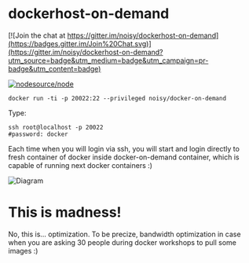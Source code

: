 # dockerhost-on-demand

[![Join the chat at https://gitter.im/noisy/dockerhost-on-demand](https://badges.gitter.im/Join%20Chat.svg)](https://gitter.im/noisy/dockerhost-on-demand?utm_source=badge&utm_medium=badge&utm_campaign=pr-badge&utm_content=badge)

[![nodesource/node](http://dockeri.co/image/noisy/docker-on-demand)](https://registry.hub.docker.com/u/noisy/docker-on-demand/)


    docker run -ti -p 20022:22 --privileged noisy/docker-on-demand

  Type:

    ssh root@localhost -p 20022
    #password: docker

  Each time when you will login via ssh, you will start and login directly to fresh container of docker inside docker-on-demand container, which is capable of running next docker containers :)

![Diagram](http://i.imgur.com/nt3f5ds.png "Diagram")


# This is madness!

No, this is... optimization. To be precize, bandwidth optimization in case when you are asking 30 people during docker workshops to pull some images :)
